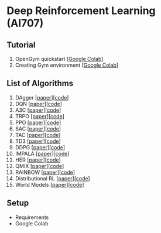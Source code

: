 # Deep Reinforcement Learning (AI707)

## Tutorial

1. OpenGym quickstart [[Google Colab](https://colab.research.google.com/drive/1jGaHnYDQhizjX9s0JSaRVHUY4QzVQmdX?usp=sharing)]
2. Creating Gym environment [[Google Colab](https://colab.research.google.com/drive/12MgKMsS67-8ub2FhVqf_YXDEOU4lLusX?usp=sharing)]

## List of Algorithms

1. DAgger [[paper](https://arxiv.org/abs/1011.0686)][[code](https://github.com/UNIST-LIM-Lab/DRL-course/tree/main/1_DAgger)]
2. DQN [[paper](https://www.nature.com/articles/nature14236)][[code]()]
3. A3C [[paper](https://arxiv.org/abs/1602.01783)][[code]()]
4. TRPO [[paper](https://arxiv.org/abs/1502.05477)][[code]()]
5. PPO [[paper](https://arxiv.org/abs/1707.06347)][[code]()]
6. SAC [[paper](https://arxiv.org/abs/1801.01290)][[code]()]
7. TAC [[paper](https://arxiv.org/abs/1902.00137)][[code]()]
8. TD3 [[paper](https://arxiv.org/abs/1802.09477)][[code]()]
9. DDPG [[paper](https://arxiv.org/abs/1509.02971)][[code]()]
10. IMPALA [[paper](https://arxiv.org/abs/1802.01561)][[code]()]
11. HER [[paper](https://arxiv.org/abs/1707.01495)][[code]()]
12. QMIX [[paper](https://arxiv.org/abs/1803.11485)][[code]()]
13. RAINBOW [[paper](https://arxiv.org/abs/1710.02298)][[code]()]
14. Distributional RL [[paper](https://arxiv.org/abs/1707.06887)][[code]()]
15. World Models [[paper](https://arxiv.org/abs/1803.10122)][[code]()]

## Setup
- Requirements
- Google Colab
